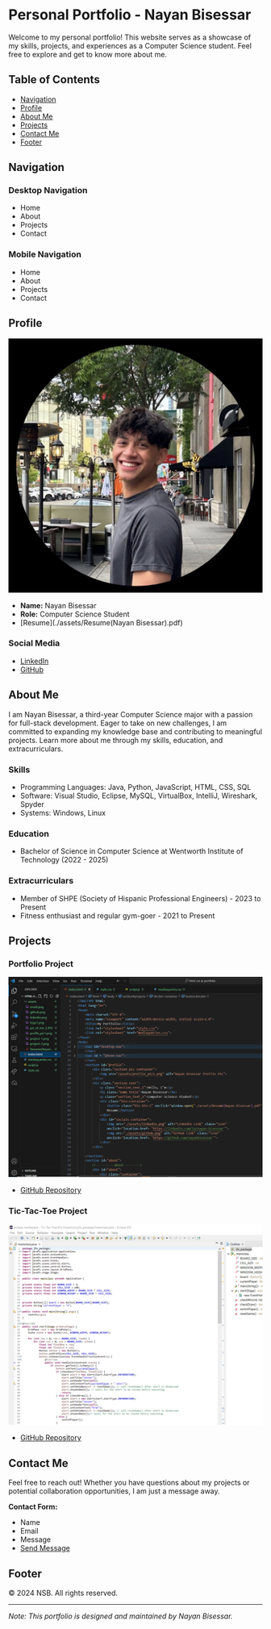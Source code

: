 # Personal Portfolio - Nayan Bisessar

Welcome to my personal portfolio! This website serves as a showcase of my skills, projects, and experiences as a Computer Science student. Feel free to explore and get to know more about me.

## Table of Contents

- [Navigation](#navigation)
- [Profile](#profile)
- [About Me](#about)
- [Projects](#projects)
- [Contact Me](#contact)
- [Footer](#footer)

## Navigation

### Desktop Navigation
- Home
- About
- Projects
- Contact

### Mobile Navigation
- Home
- About
- Projects
- Contact

## Profile

![Nayan Bisessar](assets/profile_pic1.png)

- **Name:** Nayan Bisessar
- **Role:** Computer Science Student
- [Resume](./assets/Resume(Nayan Bisessar).pdf)

### Social Media
- [LinkedIn](https://linkedin.com/in/nayan-bisessar)
- [GitHub](https://github.com/nayanbisessar)

## About Me

I am Nayan Bisessar, a third-year Computer Science major with a passion for full-stack development. Eager to take on new challenges, I am committed to expanding my knowledge base and contributing to meaningful projects. Learn more about me through my skills, education, and extracurriculars.

### Skills
- Programming Languages: Java, Python, JavaScript, HTML, CSS, SQL
- Software: Visual Studio, Eclipse, MySQL, VirtualBox, IntelliJ, Wireshark, Spyder
- Systems: Windows, Linux

### Education
- Bachelor of Science in Computer Science at Wentworth Institute of Technology (2022 - 2025)

### Extracurriculars
- Member of SHPE (Society of Hispanic Professional Engineers) - 2023 to Present
- Fitness enthusiast and regular gym-goer - 2021 to Present

## Projects

### Portfolio Project
![Portfolio Project](./assets/project-1.png)
- [GitHub Repository](https://github.com/nayanbisessar/html-css-js-portfolio)

### Tic-Tac-Toe Project
![Tic-Tac-Toe Project](./assets/project-2.png)
- [GitHub Repository](https://github.com/nayanbisessar/Tic-Tac-Toe/blob/main/Tic-Tac-Toe/JFX_Project/src/jfx_package/mainclass.java)

## Contact Me

Feel free to reach out! Whether you have questions about my projects or potential collaboration opportunities, I am just a message away.

**Contact Form:**
- Name
- Email
- Message
- [Send Message](#)

## Footer

&copy; 2024 NSB. All rights reserved.

---

*Note: This portfolio is designed and maintained by Nayan Bisessar.*
